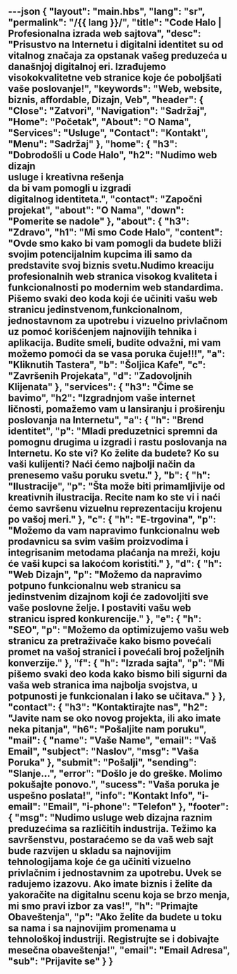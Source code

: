 ---json
{
  "layout": "main.hbs",
  "lang": "sr",
  "permalink": "/{{ lang }}/",
  "title": "Code Halo | Profesionalna izrada web sajtova",
  "desc": "Prisustvo na Internetu i digitalni identitet su od vitalnog značaja za opstanak vašeg preduzeća u današnjoj digitalnoj eri. Izrađujemo visokokvalitetne veb stranice koje će poboljšati vaše poslovanje!",
  "keywords": "Web, website, biznis, affordable, Dizajn, Veb",
  "header": {
    "Close": "Zatvori",
    "Navigation": "Sadržaj",
    "Home": "Početak",
    "About": "O Nama",
    "Services": "Usluge",
    "Contact": "Kontakt",
    "Menu": "Sadržaj"
  },
  "home": {
    "h3": "Dobrodošli u Code Halo",
    "h2": "Nudimo web dizajn <br />usluge i kreativna rešenja <br />da bi vam pomogli u izgradi <br />digitalnog identiteta.",
    "contact": "Započni projekat",
    "about": "O Nama",
    "down": "Pomerite se nadole"
  },
  "about": {
    "h3": "Zdravo",
    "h1": "Mi smo Code Halo",
    "content": "Ovde smo kako bi vam pomogli da budete bliži svojim potencijalnim kupcima ili samo da predstavite svoj biznis svetu.Nudimo kreaciju profesionalnih web stranica visokog kvaliteta i funkcionalnosti po modernim web standardima. Pišemo svaki deo koda koji će učiniti vašu web stranicu jedinstvenom,funkcionalnom, jednostavnom za upotrebu i vizuelno privlačnom uz pomoć korišćenjem najnovijih tehnika i aplikacija. Budite smeli, budite odvažni, mi vam možemo pomoći da se vasa poruka čuje!!!",
    "a": "Kliknutih Tastera",
    "b": "Šoljica Kafe",
    "c": "Završenih Projekata",
    "d": "Zadovoljnih Klijenata"
  },
  "services": {
    "h3": "Čime se bavimo",
    "h2": "Izgradnjom vaše internet ličnosti, pomažemo vam u lansiranju i proširenju poslovanja na Internetu",
    "a": {
      "h": "Brend identitet",
      "p": "Mladi preduzetnici spremni da pomognu drugima u  izgradi i rastu poslovanja na Internetu. Ko ste vi? Ko želite da budete? Ko su vaši kulijenti? Naći ćemo najbolji način da prenesemo vašu poruku svetu."
    },
    "b": {
      "h": "Ilustracije",
      "p": "Šta može biti primamljivije od kreativnih ilustracija. Recite nam ko ste vi i naći ćemo savršenu vizuelnu reprezentaciju krojenu po vašoj meri."
    },
    "c": {
      "h": "E-trgovina",
      "p": "Možemo da vam napravimo funkcionalnu web prodavnicu sa svim vašim proizvodima i integrisanim metodama plaćanja na mreži, koju će vaši kupci sa lakoćom koristiti."
    },
    "d": {
      "h": "Web Dizajn",
      "p": "Možemo da napravimo potpuno funkcionalnu web stranicu sa jedinstvenim dizajnom koji će zadovoljiti sve vaše poslovne želje. I postaviti vašu web stranicu ispred konkurencije."
    },
    "e": {
      "h": "SEO",
      "p": "Možemo da optimizujemo vašu web stranicu za pretraživače kako bismo povećali promet na vašoj stranici i povećali broj poželjnih konverzije."
    },
    "f": {
      "h": "Izrada sajta",
      "p": "Mi pišemo svaki deo koda kako bismo bili sigurni da vaša web stranica ima najbolja svojstva, u potpunosti je funkcionalan i lako se učitava."
    }
  },
  "contact": {
    "h3": "Kontaktirajte nas",
    "h2": "Javite nam se oko novog projekta, ili ako imate neka pitanja",
    "h6": "Pošaljite nam poruku",
    "mail": {
      "name": "Vaše Name",
      "email": "Vaš Email",
      "subject": "Naslov",
      "msg": "Vaša Poruka"
    },
    "submit": "Pošalji",
    "sending": "Slanje...",
    "error": "Došlo je do greške. Molimo pokušajte ponovo.",
    "sucess": "Vaša poruka je uspešno poslata!",
    "info": "Kontakt Info",
    "i-email": "Email",
    "i-phone": "Telefon"
  },
  "footer": {
    "msg": "Nudimo usluge web dizajna raznim preduzećima sa različitih industrija. Težimo ka savršenstvu, postaraćemo se da vaš web sajt bude razvijen u skladu sa najnovijim tehnologijama koje će ga učiniti vizuelno privlačnim i jednostavnim za upotrebu. Uvek se radujemo izazovu. Ako imate biznis i želite da yakoračite na digitalnu scenu koja se brzo menja, mi smo pravi izbor za vas!",
    "h": "Primajte Obaveštenja",
    "p": "Ako želite da budete u toku sa nama i sa najnovijim promenama u tehnološkoj industriji. Registrujte se i dobivajte mesečna obaveštenja!",
    "email": "Email Adresa",
    "sub": "Prijavite se"
  }
}
---
